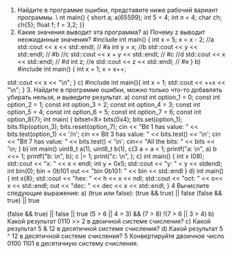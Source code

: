 1. Найдите в программе ошибки, представите ниже рабочий вариант программы. \\
nt main() {
short a;
a(65599);
int 5 = 4;
int л = 4;
char ch;
ch{5};
float f;
f = 3,2; 
}}
2. Какие значения выводит эта программа?
а) Почему z выводит неожиданные значения?
#include <iostream>
int main() {
int x = 5;
x = x - 2;
//a
std::cout << x << std::endl; // #a
int y = x;
//b
std::cout << y << std::endl; // #b
//c
std::cout << x + y << std::endl; // #c
//d
std::cout << x << std::endl; // #d
int z;
//e
std::cout << z << std::endl; // #e
}
b)
#include <iostream>
int main() {
int x = 1;
x = x++;

std::cout << x << "\n";
}
c)
#include <iostream>
int main(){
int x = 1;
std::cout << ++x << "\n";
}
3. Найдите в программе ошибки, можно только что-то добавлять убирать нельзя, и выведите
результат.
a)
const int option_1 = 0;
const int option_2 = 1;
const int option_3 = 2;
const int option_4 = 3;
const int option_5 = 4;
const int option_6 = 5;
const int option_7 = 6;
const int option_8{7};
int main( {
bitset<8> bits(0x4);
bits.set(option_1);
bits.flip(option_3);
bits.reset(option_7);
cin << "Bit 1 has value: " << bits.test(option_1) << '/n';
cin << Bit 3 has value: " << bits.test() << '\n';
cin << "Bit 7 has value: " << bits.test() < '\n';
cin<< "All the bits: " << bits << '\n;
}
b)
int main()
uint8_t a(1), uint8_t b(1), c(3
a = a < 1;
printf("a: \n", a)
b <<= 1;
printf("b: \n", b);
c |= 1;
print("c: \n", );
c)
int main() {
int x (08);
std::cout << "x: " << x < endl;
int y = 0x5;
std::cout << "y: " < y << stdendl;
int bin(0);
bin = 0b101
out << "bin 0b101: " << bin << std::endl
}
d)
int main() {
int x{8};
std::cout << "hex: " << h << x << ndl;
std::cout << "oct: " << o<< x << std::endl;
out << "dec: " << dec << x << std::endl;
}
4 Вычислите следующие выражения:
a) (true или false):
(true && true) || false
(false && true) || true

(false && true) || false || true
(5 > 6 || 4 > 3) && (7 > 8)
!(7 > 6 || 3 > 4)
b) Какой результат 0110 >> 2 в двоичной системе счисления?
c) Какой результат 5 & 12 в десятичной системе счисления?
d) Какой результат 5 ^ 12 в десятичной системе счисления?
5 Конвертируйте двоичное число 0100 1101 в десятичную систему счисления.
